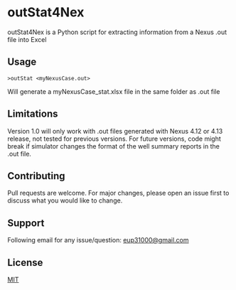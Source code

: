 # outStat4Nex

outStat4Nex is a Python script for extracting information from a Nexus .out file into Excel

## Usage

```Command line
>outStat <myNexusCase.out>
```
Will generate a myNexusCase_stat.xlsx file in the same folder as .out file

## Limitations
Version 1.0 will only work with .out files generated with Nexus 4.12 or 4.13 release, not tested for previous versions.
For future versions, code might break if simulator changes the format of the well summary reports in the .out file.

## Contributing
Pull requests are welcome. For major changes, please open an issue first to discuss what you would like to change.

## Support
Following email for any issue/question: eup31000@gmail.com

## License
[MIT](https://choosealicense.com/licenses/mit/)
